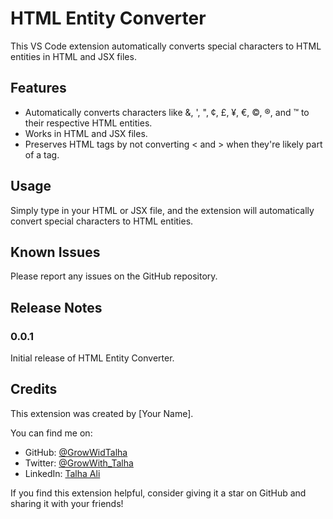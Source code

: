 # HTML Entity Converter

This VS Code extension automatically converts special characters to HTML entities in HTML and JSX files.

## Features

- Automatically converts characters like &, ', ", ¢, £, ¥, €, ©, ®, and ™ to their respective HTML entities.
- Works in HTML and JSX files.
- Preserves HTML tags by not converting < and > when they're likely part of a tag.

## Usage

Simply type in your HTML or JSX file, and the extension will automatically convert special characters to HTML entities.

## Known Issues

Please report any issues on the GitHub repository.

## Release Notes

### 0.0.1

Initial release of HTML Entity Converter.

## Credits

This extension was created by [Your Name].

You can find me on:
- GitHub: [@GrowWidTalha](https://github.com/GrowWidTalha/)
- Twitter: [@GrowWith_Talha](https://x.com/GrowWith_Talha)
- LinkedIn: [Talha Ali](https://linkedin.com/in/growwithtalha-webdeveloper)

If you find this extension helpful, consider giving it a star on GitHub and sharing it with your friends!
